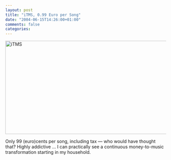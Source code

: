 ```yaml
---
layout: post
title: "iTMS, 0.99 Euro per Song"
date: "2004-06-15T14:26:00+01:00"
comments: false
categories: 
---
```


<p><a href="http://www.apple.com/de/itunes/"><img title="iTMS screenshot" src="/blog/st/images/iTMS.jpg" height="292" alt="iTMS" width="647" /></a></p>

<p>Only 99 (euro)cents per song, including tax &#8212; who would have thought that? Highly addictive &#8230; I can practically see a continuous money-to-music transformation starting in my household.</p>


